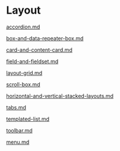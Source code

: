 # Layout

<!-- unsupported tag removed -->
[accordion.md](accordion.md)
<!-- unsupported tag removed -->

<!-- unsupported tag removed -->
[box-and-data-repeater-box.md](box-and-data-repeater-box.md)
<!-- unsupported tag removed -->

<!-- unsupported tag removed -->
[card-and-content-card.md](card-and-content-card.md)
<!-- unsupported tag removed -->

<!-- unsupported tag removed -->
[field-and-fieldset.md](field-and-fieldset.md)
<!-- unsupported tag removed -->

<!-- unsupported tag removed -->
[layout-grid.md](layout-grid.md)
<!-- unsupported tag removed -->

<!-- unsupported tag removed -->
[scroll-box.md](scroll-box.md)
<!-- unsupported tag removed -->

<!-- unsupported tag removed -->
[horizontal-and-vertical-stacked-layouts.md](horizontal-and-vertical-stacked-layouts.md)
<!-- unsupported tag removed -->

<!-- unsupported tag removed -->
[tabs.md](tabs.md)
<!-- unsupported tag removed -->

<!-- unsupported tag removed -->
[templated-list.md](templated-list.md)
<!-- unsupported tag removed -->

<!-- unsupported tag removed -->
[toolbar.md](toolbar.md)
<!-- unsupported tag removed -->

<!-- unsupported tag removed -->
[menu.md](menu.md)
<!-- unsupported tag removed -->
